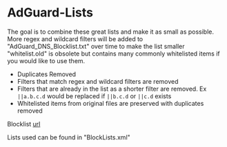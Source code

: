 # AdGuard-Lists

The goal is to combine these great lists and make it as small as possible.
More regex and wildcard filters will be added to "AdGuard_DNS_Blocklist.txt" over time to make the list smaller
"whitelist.old" is obsolete but contains many commonly whitelisted items if you would like to use them.

- Duplicates Removed
- Filters that match regex and wildcard filters are removed
- Filters that are already in the list as a shorter filter are removed. Ex `||a.b.c.d` would be replaced if `||b.c.d` or `||c.d` exists
- Whitelisted items from original files are preserved with duplicates removed

Blocklist [url](https://raw.githubusercontent.com/dd900/AdGuard-Lists/master/blocklist.txt) 


Lists used can be found in "BlockLists.xml"